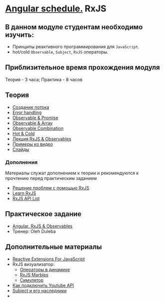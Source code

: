 # [Angular schedule.](../../README.md) RxJS

## В данном модуле студентам необходимо изучить:

- Принципы реактивного программирования для `JavaScript`.
- hot/cold `Observable`, `Subject`, `RxJS` операторы.

## Приблизительное время прохождения модуля

Теория - 3 часа;
Практика - 8 часов

## Теория

- [Создание потока](https://youtu.be/m-VvhFksSwQ)
- [Error handling](https://youtu.be/ACD08YMduIk)
- [Observable & Promise](https://youtu.be/U4VDE7pSAKs)
- [Observable & Array](https://youtu.be/Yk-mUdEtcOw)
- [Observable Combination](https://youtu.be/o3D3l3N7FV0)
- [Hot & Cold](https://youtu.be/88grqF9ZSjU)
- [Лекция RxJS & Observables](https://youtu.be/uXaMBTsuTbQ)
- [Примеры из видео](https://slides.com/anton_bely/rxjs)
- [Слайды](https://slides.com/pavelrazuvalau/angular-routing)

### Дополнения

Материалы служат дополнением к теории и рекомендуются к прочтению перед практическим заданием

- [Решение проблем с помощью RxJS](https://youtu.be/gCwSVQO_PtY)
- [Learn RxJS](https://www.learnrxjs.io/)
- [RxJS API List](https://rxjs-dev.firebaseapp.com/api)

## Практическое задание

- [Angular. RxJS & Observables](../../../tasks/angular/rxjs-observables-http.md)
- Тренер: Oleh Duleba

## Дополнительные материалы

- [Reactive Extensions For JavaScript](https://www.npmjs.com/package/rxjs)
- RxJS визуализатор:
    - [Операторы в динамике](https://rxjs-visualize.explosionpills.com)
    - [RxJS Marbles](http://rxmarbles.com/)
    - [Симулятор](https://rxviz.com)
- [Как подключить Youtube API](https://coderlessons.com/articles/veb-razrabotka-articles/angular-observables-and-promises-kak-ikh-ispolzovat)
- [Subject и его наследники](https://dou.ua/forums/topic/33240/)
- 
